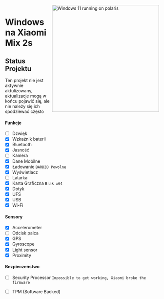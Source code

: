<img align="right" src="https://github.com/n00b69/woa-polaris/blob/main/polaris.png" width="350" alt="Windows 11 running on polaris">

# Windows na Xiaomi Mix 2s

## Status Projektu
Ten projekt nie jest aktywnie aktulizowany, aktualizacje mogą w końcu pojawić się, ale nie należy się ich spodziewać często
#### Funkcje

- [ ] Dzwięk 
- [X] Wzkaźnik baterii
- [x] Bluetooth
- [x] Jasność 
- [ ] Kamera
- [x] Dane Mobilne
- [x] Ładowanie ```BARDZO Powolne```
- [x] Wyświetlacz
- [ ] Latarka
- [x] Karta Graficzna  ```Brak x64```
- [x] Dotyk 
- [x] UFS
- [x] USB
- [x] Wi-Fi

#### Sensory
- [x] Accelerometer
- [ ] Odcisk palca
- [x] GPS
- [x] Gyroscope
- [x] Light sensor
- [x] Proximity

#### Bezpieczeństwo

- [ ] Security Processor ```Impossible to get working, Xiaomi broke the firmware```
- [ ] TPM (Software Backed)
















